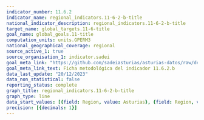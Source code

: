 ```yaml
---
indicator_number: 11.6.2
indicator_name: regional_indicators.11-6-2-b-title
national_indicator_description: regional_indicators.11-6-2-b-title
target_name: global_targets.11-6-title
goal_name: global_goals.11-title
computation_units: units.GPERM3
national_geographical_coverage: regional
source_active_1: true
source_organisation_1: indicator.sadei
goal_meta_link: "https://github.com/sadeiasturias/asturias-datos/raw/develop/descargas/metodologia/11.6.2.b.pdf"
goal_meta_link_text: Ficha metodológica del indicador 11.6.2.b
data_last_update: "20/12/2023"
data_non_statistical: false
reporting_status: complete
graph_title: regional_indicators.11-6-2-b-title
graph_type: line
data_start_values: [{field: Region, value: Asturias}, {field: Region, value: España}]
precision: [{decimals: 1}]
---
```

